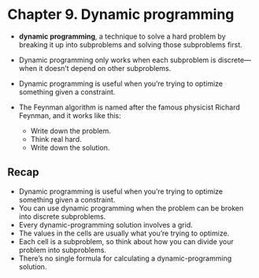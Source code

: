 # Chapter 9. Dynamic programming

- <b>dynamic programming</b>, a technique to solve a hard problem by breaking it up into subproblems and solving those subproblems first.

-  Dynamic programming only works when each subproblem is discrete—when it doesn’t depend on other subproblems. 

- Dynamic programming is useful when you’re trying to optimize something given a constraint. 

- The Feynman algorithm is named after the famous physicist Richard Feynman, and it works like this:
  - Write down the problem.
  - Think real hard.
  - Write down the solution.

## Recap
- Dynamic programming is useful when you’re trying to optimize something given a constraint.
- You can use dynamic programming when the problem can be broken into discrete subproblems.
- Every dynamic-programming solution involves a grid.
- The values in the cells are usually what you’re trying to optimize.
- Each cell is a subproblem, so think about how you can divide your problem into subproblems.
- There’s no single formula for calculating a dynamic-programming solution.
